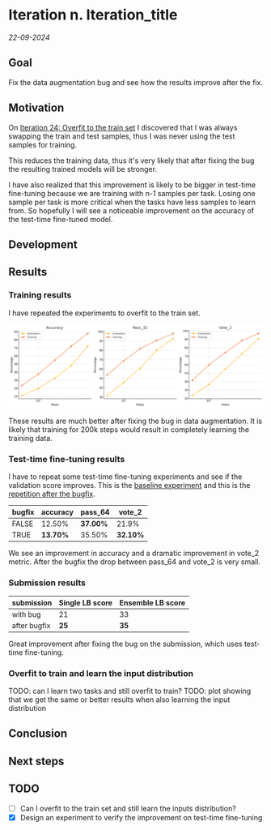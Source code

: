 # Iteration n. Iteration_title

_22-09-2024_

## Goal

Fix the data augmentation bug and see how the results improve after the fix.

## Motivation

On [Iteration 24: Overfit to the train set](Iteration_24_overfit_to_the_train_set.md) I discovered
that I was always swapping the train and test samples, thus I was never using the test samples for training.

This reduces the training data, thus it's very likely that after fixing the bug the resulting trained
models will be stronger.

I have also realized that this improvement is likely to be bigger in test-time fine-tuning because
we are training with n-1 samples per task. Losing one sample per task is more critical when the tasks
have less samples to learn from. So hopefully I will see a noticeable improvement on the accuracy of the
test-time fine-tuned model.

## Development

## Results

### Training results

I have repeated the experiments to overfit to the train set.

![train metrics](res/2024-09-23-16-33-09.png)

These results are much better after fixing the bug in data augmentation. It is likely that training for 200k steps would result in completely learning the training data.

### Test-time fine-tuning results

I have to repeat some test-time fine-tuning experiments and see if the validation score improves. This is the [baseline experiment](https://www.kaggle.com/code/ironbar/single-task-test-time-fine-tuning-for-arc24?scriptVersionId=196610194) and this is the [repetition after the bugfix](https://www.kaggle.com/code/ironbar/single-task-test-time-fine-tuning-for-arc24?scriptVersionId=197889382).

| bugfix | accuracy   | pass_64    | vote_2     |
|--------|------------|------------|------------|
| FALSE  | 12.50%     | **37.00%** | 21.9%      |
| TRUE   | **13.70%** | 35.50%     | **32.10%** |

We see an improvement in accuracy and a dramatic improvement in vote_2 metric. After the bugfix the drop
between pass_64 and vote_2 is very small.

### Submission results

| submission   | Single LB score | Ensemble LB score |
|--------------|-----------------|-------------------|
| with bug     | 21              | 33                |
| after bugfix | **25**          | **35**            |

Great improvement after fixing the bug on the submission, which uses test-time fine-tuning.

### Overfit to train and learn the input distribution

TODO: can I learn two tasks and still overfit to train?
TODO: plot showing that we get the same or better results when also learning the input distribution

## Conclusion

## Next steps

## TODO

- [ ] Can I overfit to the train set and still learn the inputs distribution?
- [x] Design an experiment to verify the improvement on test-time fine-tuning
